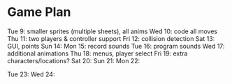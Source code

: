 # Game Plan

Tue 9: smaller sprites (multiple sheets), all anims
Wed 10: code all moves
Thu 11: two players & controller support
Fri 12: collision detection
Sat 13: GUI, points
Sun 14:
Mon 15: record sounds
Tue 16: program sounds
Wed 17: additional animations
Thu 18: menus, player select
Fri 19: extra characters/locations?
Sat 20:
Sun 21:
Mon 22:


Tue 23:
Wed 24:
